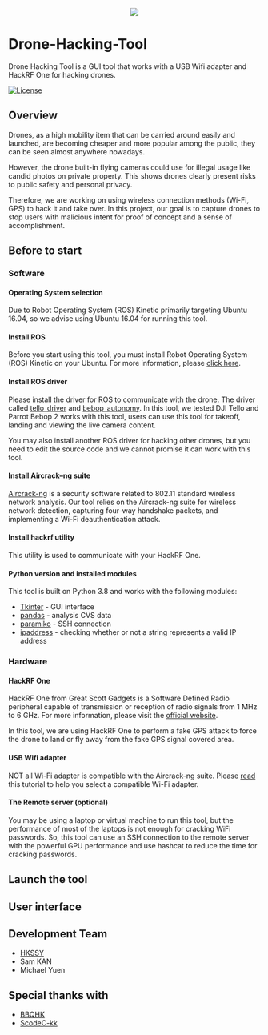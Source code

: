 <p align="center"><img src="https://raw.githubusercontent.com/HKSSY/Drone-Hacking-Tool/main/data/gui_img/drone_main_icon.png">

# Drone-Hacking-Tool

Drone Hacking Tool is a GUI tool that works with a USB Wifi adapter and HackRF One for hacking drones.

[![License](https://img.shields.io/github/license/HKSSY/Drone-Hacking-Tool)](https://github.com/HKSSY/Drone-Hacking-Tool/blob/main/LICENSE)

## Overview
  
Drones, as a high mobility item that can be carried around easily and launched, are becoming cheaper and more popular among the public, they can be seen almost anywhere nowadays.
 
However, the drone built-in flying cameras could use for illegal usage like candid photos on private property. This shows drones clearly present risks to public safety and personal privacy.

Therefore, we are working on using wireless connection methods (Wi-Fi, GPS) to hack it and take over. In this project, our goal is to capture drones to stop users with malicious intent for proof of concept and a sense of accomplishment.
  
## Before to start

### Software

#### Operating System selection

Due to Robot Operating System (ROS) Kinetic primarily targeting Ubuntu 16.04, so we advise using Ubuntu 16.04 for running this tool.
  
#### Install ROS

Before you start using this tool, you must install Robot Operating System (ROS) Kinetic on your Ubuntu. For more information, please [click here](https://wiki.ros.org/kinetic).

#### Install ROS driver
  
Please install the driver for ROS to communicate with the drone. The driver called [tello_driver](https://github.com/appie-17/tello_driver) and [bebop_autonomy](https://github.com/AutonomyLab/bebop_autonomy). In this tool, we tested DJI Tello and Parrot Bebop 2 works with this tool, users can use this tool for takeoff, landing and viewing the live camera content.
  
You may also install another ROS driver for hacking other drones, but you need to edit the source code and we cannot promise it can work with this tool.

#### Install Aircrack–ng suite
  
[Aircrack-ng](https://github.com/aircrack-ng/aircrack-ng) is a security software related to 802.11 standard wireless network analysis. Our tool relies on the Aircrack-ng suite for wireless network detection, capturing four-way handshake packets, and implementing a Wi-Fi deauthentication attack.
  
#### Install hackrf utility 

This utility is used to communicate with your HackRF One.

#### Python version and installed modules

This tool is built on Python 3.8 and works with the following modules:

* [Tkinter](https://docs.python.org/3/library/tkinter.html) - GUI interface
* [pandas](https://github.com/pandas-dev/pandas) - analysis CVS data
* [paramiko](https://github.com/paramiko/paramiko) - SSH connection
* [ipaddress](https://docs.python.org/3/library/ipaddress.html) - checking whether or not a string represents a valid IP address

### Hardware

#### HackRF One

HackRF One from Great Scott Gadgets is a Software Defined Radio peripheral capable of transmission or reception of radio signals from 1 MHz to 6 GHz. For more information, please visit the [official website](https://greatscottgadgets.com/hackrf/one/).

In this tool, we are using HackRF One to perform a fake GPS attack to force the drone to land or fly away from the fake GPS signal covered area.

#### USB Wifi adapter

NOT all Wi-Fi adapter is compatible with the Aircrack-ng suite. Please [read](https://www.aircrack-ng.org/doku.php?id=compatible_cards) this tutorial to help you select a compatible Wi-Fi adapter.

#### The Remote server (optional)
  
You may be using a laptop or virtual machine to run this tool, but the performance of most of the laptops is not enough for cracking WiFi passwords. So, this tool can use an SSH connection to the remote server with the powerful GPU performance and use hashcat to reduce the time for cracking passwords.

## Launch the tool

## User interface

## Development Team

* [HKSSY](https://github.com/HKSSY)
* Sam KAN
* Michael Yuen

## Special thanks with

* [BBQHK](https://github.com/BBQHK)
* [ScodeC-kk](https://github.com/ScodeC-kk)
